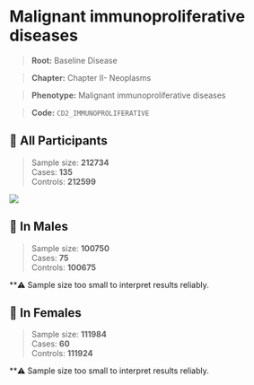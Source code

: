 # Malignant immunoproliferative diseases

> **Root:** Baseline Disease  

> **Chapter:** Chapter II- Neoplasms  

> **Phenotype:** Malignant immunoproliferative diseases  

> **Code:** `CD2_IMMUNOPROLIFERATIVE`

## 🧪 All Participants  
> Sample size: **212734**  
> Cases: **135**  
> Controls: **212599**
<img src="/Disease/Figures/ALL/Incidence/CD2_IMMUNOPROLIFERATIVE.png"/>
<CsvTable src="/Disease_Data/ALL/Incidence/COX_CD2_IMMUNOPROLIFERATIVE.csv" label="🔍 View full results" />

## 👨 In Males  
> Sample size: **100750**  
> Cases: **75**  
> Controls: **100675**

**⚠️ Sample size too small to interpret results reliably.


## 👩 In Females  
> Sample size: **111984**  
> Cases: **60**  
> Controls: **111924**

**⚠️ Sample size too small to interpret results reliably.

